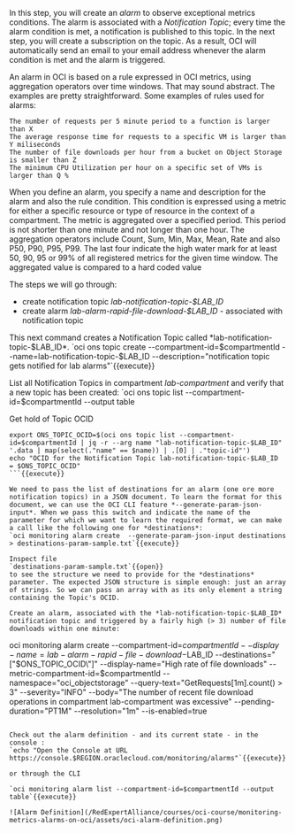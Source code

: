In this step, you will create an *alarm* to observe exceptional metrics conditions. The alarm is associated with a *Notification Topic*; every time the alarm condition is met, a notification is published to this topic. In the next step, you will create a subscription on the topic. As a result, OCI will automatically send an email to your email address whenever the alarm condition is met and the alarm is triggered.

An alarm in OCI is based on a rule expressed in OCI metrics, using aggregation operators over time windows. That may sound abstract. The examples are pretty straightforward. Some examples of rules used for alarms:
```
The number of requests per 5 minute period to a function is larger than X
The average response time for requests to a specific VM is larger than Y miliseconds
The number of file downloads per hour from a bucket on Object Storage is smaller than Z
The minimum CPU Utilization per hour on a specific set of VMs is larger than Q %
```
When you define an alarm, you specify a name and description for the alarm and also the rule condition. This condition is expressed using a metric for either a specific resource or type of resource in the context of a compartment. The metric is aggregated over a specified period. This period is not shorter than one minute and not longer than one hour. The aggregation operators include Count, Sum, Min, Max, Mean, Rate and also P50, P90, P95, P99. The last four indicate the high water mark for at least 50, 90, 95 or 99% of all registered metrics for the given time window. The aggregated value is compared to a hard coded value  

The steps we will go through:
* create notification topic *lab-notification-topic-$LAB_ID*
* create alarm  *lab-alarm-rapid-file-download-$LAB_ID* - associated with notification topic

This next command creates a Notification Topic called *lab-notification-topic-$LAB_ID*.
`oci ons topic create --compartment-id=$compartmentId --name=lab-notification-topic-$LAB_ID --description="notification topic gets notified for lab alarms"`{{execute}}

List all Notification Topics in compartment *lab-compartment* and verify that a new topic has been created:
`oci ons topic list --compartment-id=$compartmentId --output table

Get hold of Topic OCID
```
export ONS_TOPIC_OCID=$(oci ons topic list --compartment-id=$compartmentId | jq -r --arg name "lab-notification-topic-$LAB_ID" '.data | map(select(."name" == $name)) | .[0] | ."topic-id"')
echo "OCID for the Notification Topic lab-notification-topic-$LAB_ID  = $ONS_TOPIC_OCID"
```{{execute}}

We need to pass the list of destinations for an alarm (one ore more notification topics) in a JSON document. To learn the format for this document, we can use the OCI CLI feature *--generate-param-json-input*. When we pass this switch and indicate the name of the parameter for which we want to learn the required format, we can make a call like the following one for *destinations*:
`oci monitoring alarm create  --generate-param-json-input destinations > destinations-param-sample.txt`{{execute}}

Inspect file
`destinations-param-sample.txt`{{open}}
to see the structure we need to provide for the *destinations* parameter. The expected JSON structure is simple enough: just an array of strings. So we can pass an array with as its only element a string containing the Topic's OCID. 

Create an alarm, associated with the *lab-notification-topic-$LAB_ID* notification topic and triggered by a fairly high (> 3) number of file downloads within one minute:
```
oci monitoring alarm create --compartment-id=$compartmentId --display-name=lab-alarm-rapid-file-download-$LAB_ID --destinations="[\"$ONS_TOPIC_OCID\"]"  --display-name="High rate of file downloads" --metric-compartment-id=$compartmentId --namespace="oci_objectstorage"  --query-text="GetRequests[1m].count() > 3"  --severity="INFO" --body="The number of recent file download operations in compartment lab-compartment was excessive" --pending-duration="PT1M"  --resolution="1m" --is-enabled=true
```{{execute}}

Check out the alarm definition - and its current state - in the console :
`echo "Open the Console at URL https://console.$REGION.oraclecloud.com/monitoring/alarms"`{{execute}}

or through the CLI

`oci monitoring alarm list --compartment-id=$compartmentId --output table`{{execute}}

![Alarm Definition](/RedExpertAlliance/courses/oci-course/monitoring-metrics-alarms-on-oci/assets/oci-alarm-definition.png)


